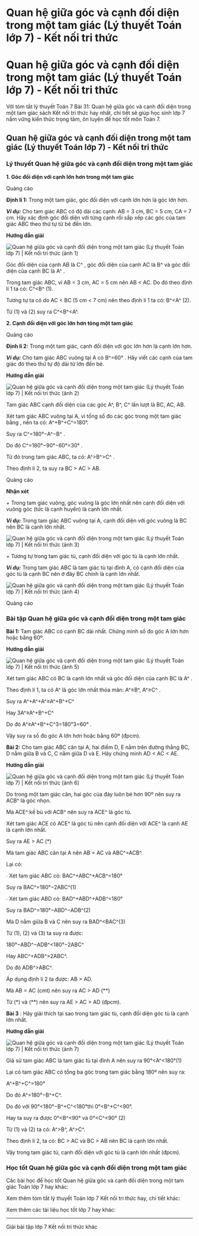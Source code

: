 # Quan hệ giữa góc và cạnh đối diện trong một tam giác (Lý thuyết Toán lớp 7) - Kết nối tri thức

# Quan hệ giữa góc và cạnh đối diện trong một tam giác (Lý thuyết Toán lớp 7) - Kết nối tri thức

Với tóm tắt lý thuyết Toán 7 Bài 31: Quan hệ giữa góc và cạnh đối diện trong một tam giác sách Kết nối tri thức hay nhất, chi tiết sẽ giúp học sinh lớp 7 nắm vững kiến thức trọng tâm, ôn luyện để học tốt môn Toán 7.

## Quan hệ giữa góc và cạnh đối diện trong một tam giác (Lý thuyết Toán lớp 7) - Kết nối tri thức

### **Lý thuyết Quan hệ giữa góc và cạnh đối diện trong một tam giác**

**1\. Góc đối diện với cạnh lớn hơn trong một tam giác**

Quảng cáo

**Định lí 1:** Trong một tam giác, góc đối diện với cạnh lớn hơn là góc lớn hơn.

**_Ví dụ:_** Cho tam giác ABC có độ dài các cạnh: AB = 3 cm, BC = 5 cm, CA = 7 cm. Hãy xác định góc đối diện với từng cạnh rồi sắp xếp các góc của tam giác ABC theo thứ tự từ bé đến lớn.

**Hướng dẫn giải**

![Quan hệ giữa góc và cạnh đối diện trong một tam giác \(Lý thuyết Toán lớp 7\) | Kết nối tri thức \(ảnh 1\)](https://vietjack.com/toan-7-kn/images/ly-thuyet-bai-31-quan-he-giua-goc-va-canh-doi-dien-trong-mot-tam-giac.PNG)

Góc đối diện của cạnh AB là C^ , góc đối diện của cạnh AC là B^ và góc đối diện của cạnh BC là A^ .

Trong tam giác ABC, vì AB = 3 cm, AC = 5 cm nên AB < AC. Do đó theo định lí 1 ta có: C^<B^ (1).

Tương tự ta có do AC < BC (5 cm < 7 cm) nên theo định lí 1 ta có: B^<A^ (2).

Từ (1) và (2) suy ra C^<B^<A^.

**2\. Cạnh đối diện với góc lớn hơn tỏng một tam giác**

Quảng cáo

**Định lí 2:** Trong một tam giác, cạnh đối diện với góc lớn hơn là cạnh lớn hơn.

**_Ví dụ:_** Cho tam giác ABC vuông tại A có B^=60° . Hãy viết các cạnh của tam giác đó theo thứ tự độ dài từ lớn đến bé.

**Hướng dẫn giải**

![Quan hệ giữa góc và cạnh đối diện trong một tam giác \(Lý thuyết Toán lớp 7\) | Kết nối tri thức \(ảnh 2\)](https://vietjack.com/toan-7-kn/images/ly-thuyet-bai-31-quan-he-giua-goc-va-canh-doi-dien-trong-mot-tam-giac-1.PNG)

Tam giác ABC cạnh đối diện của các góc A^, B^, C^ lần lượt là BC, AC, AB.

Xét tam giác ABC vuông tại A, vì tổng số đo các góc trong một tam giác bằng , nên ta có: A^+B^+C^=180°.

Suy ra C^=180°−A^−B^ .

Do đó C^=180°−90°−60°=30° .

Từ đó trong tam giác ABC, ta có: A^>B^>C^ . 

Theo định lí 2, ta suy ra BC > AC > AB.

Quảng cáo

**Nhận xét**

\+ Trong tam giác vuông, góc vuông là góc lớn nhất nên cạnh đối diện với vuông góc (tức là cạnh huyền) là cạnh lớn nhất.

**_Ví dụ:_** Trong tam giác ABC vuông tại A, cạnh đối diện với góc vuông là BC nên BC là cạnh lớn nhất.

![Quan hệ giữa góc và cạnh đối diện trong một tam giác \(Lý thuyết Toán lớp 7\) | Kết nối tri thức \(ảnh 3\)](https://vietjack.com/toan-7-kn/images/ly-thuyet-bai-31-quan-he-giua-goc-va-canh-doi-dien-trong-mot-tam-giac-1.PNG)

\+ Tương tự trong tam giác tù, cạnh đối diện với góc tù là cạnh lớn nhất.

**_Ví dụ:_** Trong tam giác ABC là tam giác tù tại đỉnh A, có cạnh đối diện của góc tù là cạnh BC nên ở đây BC chính là cạnh lớn nhất.

![Quan hệ giữa góc và cạnh đối diện trong một tam giác \(Lý thuyết Toán lớp 7\) | Kết nối tri thức \(ảnh 4\)](https://vietjack.com/toan-7-kn/images/ly-thuyet-bai-31-quan-he-giua-goc-va-canh-doi-dien-trong-mot-tam-giac-2.PNG)

Quảng cáo

### **Bài tập Quan hệ giữa góc và cạnh đối diện trong một tam giác**

**Bài 1:** Tam giác ABC có cạnh BC dài nhất. Chứng minh số đo góc A lớn hơn hoặc bằng 60º.

**Hướng dẫn giải**

![Quan hệ giữa góc và cạnh đối diện trong một tam giác \(Lý thuyết Toán lớp 7\) | Kết nối tri thức \(ảnh 5\)](https://vietjack.com/toan-7-kn/images/ly-thuyet-bai-31-quan-he-giua-goc-va-canh-doi-dien-trong-mot-tam-giac-3.PNG)

Xét tam giác ABC có BC là cạnh lớn nhất và góc đối diện của cạnh BC là A^ .

Theo định lí 1, ta có A^ là góc lớn nhất thỏa mãn: A^≥B^, A^≥C^ .

Suy ra A^+A^+A^≥A^+B^+C^

Hay 3A^≥A^+B^+C^

Do đó A^≥A^+B^+C^3=180°3=60° .

Vậy suy ra số đo góc A lớn hơn hoặc bằng 60º (đpcm).

**Bài 2:** Cho tam giác ABC cân tại A, hai điểm D, E nằm trên đường thẳng BC, D nằm giữa B và C, C nằm giữa D và E. Hãy chứng minh AD < AC < AE.

**Hướng dẫn giải**

![Quan hệ giữa góc và cạnh đối diện trong một tam giác \(Lý thuyết Toán lớp 7\) | Kết nối tri thức \(ảnh 6\)](https://vietjack.com/toan-7-kn/images/ly-thuyet-bai-31-quan-he-giua-goc-va-canh-doi-dien-trong-mot-tam-giac-4.PNG)

Do trong một tam giác cân, hai góc của đáy luôn bé hơn 90º nên suy ra ACB^ là góc nhọn.

Mà ACE^ kề bù với ACB^ nên suy ra ACE^ là góc tù.

Xét tam giác ACE có ACE^ là góc tù nên cạnh đối diện với ACE^ là cạnh AE là cạnh lớn nhất.

Suy ra AE > AC (*)

Mà tam giác ABC cân tại A nên AB = AC và ABC^=ACB^.

Lại có:

∙ Xét tam giác ABC có: BAC^+ABC^+ACB^=180°

Suy ra BAC^=180°−2ABC^(1)

∙ Xét tam giác ABD có: BAD^+ABD^+ADB^=180°

Suy ra BAD^=180°−ABD^−ADB^(2)

Mà D nằm giữa B và C nên suy ra BAD^<BAC^(3)

Từ (1), (2) và (3) ta suy ra được: 

180°−ABD^−ADB^<180°−2ABC^

Hay ABC^+ADB^>2ABC^.

Do đó ADB^>ABC^.

Áp dụng định lí 2 ta được: AB > AD.

Mà AB = AC (cmt) nên suy ra AC > AD (**)

Từ (*) và (**) nên suy ra AE > AC > AD (đpcm).

**Bài 3** : Hãy giải thích tại sao trong tam giác tù, cạnh đối diện góc tù là cạnh lớn nhất.

**Hướng dẫn giải**

![Quan hệ giữa góc và cạnh đối diện trong một tam giác \(Lý thuyết Toán lớp 7\) | Kết nối tri thức \(ảnh 7\)](https://vietjack.com/toan-7-kn/images/ly-thuyet-bai-31-quan-he-giua-goc-va-canh-doi-dien-trong-mot-tam-giac-5.PNG)

Giả sử tam giác ABC là tam giác tù tại đỉnh A nên suy ra 90°<A^<180°(1)

Lại có tam giác ABC có tổng ba góc trong tam giác bằng 180º nên suy ra:

A^+B^+C^=180°

Do đó A^=180°−B^+C^.

Do đó với 90°<180°−B^+C^<180°thì 0°<B^+C^<90°.

Hay ta suy ra được 0°<B^<90° và 0°<C^<90° (2)

Từ (1) và (2) ta có: A^>B^, A^>C^.

Theo định lí 2, ta có: BC > AC và BC > AB nên BC là cạnh lớn nhất.

Vậy trong tam giác tù, cạnh đối diện với góc tù là cạnh lớn nhất (đpcm).

### **Học tốt Quan hệ giữa góc và cạnh đối diện trong một tam giác**

Các bài học để học tốt Quan hệ giữa góc và cạnh đối diện trong một tam giác Toán lớp 7 hay khác:

Xem thêm tóm tắt lý thuyết Toán lớp 7 Kết nối tri thức hay, chi tiết khác:

Xem thêm các tài liệu học tốt lớp 7 hay khác:

* * *

Giải bài tập lớp 7 Kết nối tri thức khác
